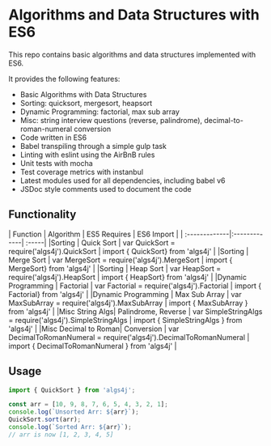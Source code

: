 # Algorithms and Data Structures with ES6
This repo contains basic algorithms and data structures implemented with ES6.

It provides the following features:
* Basic Algorithms with Data Structures
* Sorting: quicksort, mergesort, heapsort
* Dynamic Programming: factorial, max sub array
* Misc: string interview questions (reverse, palindrome), decimal-to-roman-numeral conversion
* Code written in ES6
* Babel transpiling through a simple gulp task
* Linting with eslint using the AirBnB rules
* Unit tests with mocha
* Test coverage metrics with instanbul
* Latest modules used for all dependencies, including babel v6
* JSDoc style comments used to document the code

## Functionality

|   Function      | Algorithm           | ES5 Requires | ES6 Import  |
| :-------------|:-------------| :-----|
|Sorting | Quick Sort | var QuickSort = require('algs4j').QuickSort | import { QuickSort} from 'algs4j' |
|Sorting | Merge Sort | var MergeSort = require('algs4j').MergeSort | import { MergeSort} from 'algs4j' |
|Sorting | Heap Sort | var HeapSort = require('algs4j').HeapSort | import { HeapSort} from 'algs4j' |
|Dynamic Programming | Factorial | var Factorial = require('algs4j').Factorial | import { Factorial} from 'algs4j' |
|Dynamic Programming | Max Sub Array | var MaxSubArray = require('algs4j').MaxSubArray | import { MaxSubArray } from 'algs4j' |
|Misc String Algs| Palindrome, Reverse | var SimpleStringAlgs = require('algs4j').SimpleStringAlgs | import { SimpleStringAlgs } from 'algs4j' |
|Misc Decimal to Roman| Conversion | var DecimalToRomanNumeral = require('algs4j').DecimalToRomanNumeral | import { DecimalToRomanNumeral } from 'algs4j' |


## Usage
```javascript
import { QuickSort } from 'algs4j';

const arr = [10, 9, 8, 7, 6, 5, 4, 3, 2, 1];
console.log(`Unsorted Arr: ${arr}`);
QuickSort.sort(arr);
console.log(`Sorted Arr: ${arr}`);
// arr is now [1, 2, 3, 4, 5]
```
